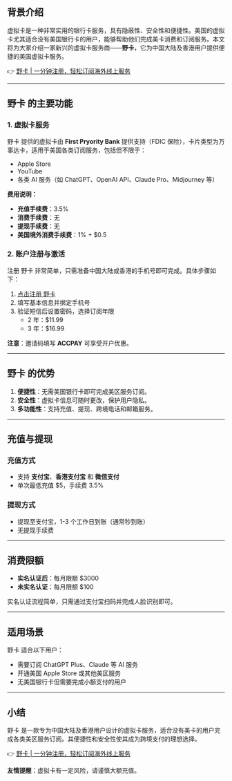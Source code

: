 ## 背景介绍

虚拟卡是一种非常实用的银行卡服务，具有隐蔽性、安全性和便捷性。美国的虚拟卡尤其适合没有美国银行卡的用户，能够帮助他们完成美卡消费和订阅服务。本文将为大家介绍一家新兴的虚拟卡服务商——**野卡**，它为中国大陆及香港用户提供便捷的美国虚拟卡服务。

👉 [野卡 | 一分钟注册，轻松订阅海外线上服务](https://bit.ly/bewildcard)

---

## 野卡 的主要功能

### 1. 虚拟卡服务
野卡 提供的虚拟卡由 **First Pryority Bank** 提供支持（FDIC 保险），卡片类型为万事达卡，适用于美国各类订阅服务，包括但不限于：
- Apple Store
- YouTube
- 各类 AI 服务（如 ChatGPT、OpenAI API、Claude Pro、Midjourney 等）

**费用说明：**
- **充值手续费**：3.5%
- **消费手续费**：无
- **提现手续费**：无
- **美国境外消费手续费**：1% + $0.5

### 2. 账户注册与激活
注册 野卡 非常简单，只需准备中国大陆或香港的手机号即可完成。具体步骤如下：
1. [点击注册 野卡](https://bit.ly/bewildcard)
2. 填写基本信息并绑定手机号
3. 验证短信后设置密码，选择订阅年限
   - 2 年：$11.99
   - 3 年：$16.99

**注意**：邀请码填写 **ACCPAY** 可享受开户优惠。

---

## 野卡 的优势

1. **便捷性**：无需美国银行卡即可完成美区服务订阅。
2. **安全性**：虚拟卡信息可随时更改，保护用户隐私。
3. **多功能性**：支持充值、提现、跨境电话和邮箱服务。

---

## 充值与提现

### 充值方式
- 支持 **支付宝**、**香港支付宝** 和 **微信支付**
- 单次最低充值 $5，手续费 3.5%

### 提现方式
- 提现至支付宝，1-3 个工作日到账（通常秒到账）
- 无提现手续费

---

## 消费限额

- **实名认证后**：每月限额 $3000
- **未实名认证**：每月限额 $100

实名认证流程简单，只需通过支付宝扫码并完成人脸识别即可。

---

## 适用场景

野卡 适合以下用户：
- 需要订阅 ChatGPT Plus、Claude 等 AI 服务
- 开通美国 Apple Store 或其他美区服务
- 无美国银行卡但需要完成小额支付的用户

---

## 小结

野卡 是一款专为中国大陆及香港用户设计的虚拟卡服务，适合没有美卡的用户完成各类美区服务订阅。其便捷性和安全性使其成为跨境支付的理想选择。

👉 [野卡 | 一分钟注册，轻松订阅海外线上服务](https://bit.ly/bewildcard)

**友情提醒**：虚拟卡有一定风险，请谨慎大额充值。